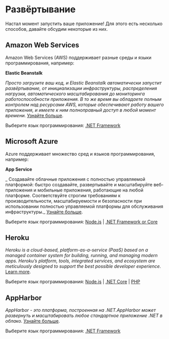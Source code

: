 # Развёртывание

Настал момент запустить ваше приложение! Для этого есть несколько способов, давайте обсудим некоторые из них.

## Amazon Web Services 

Amazon Web Services (AWS) поддерживает разные среды и языки программирования, например: 

**Elastic Beanstalk**

_Просто загрузите ваш код, и Elastic Beanstalk автоматически запустит развёртывание, от инициализации инфраструктуры, распределения нагрузки, автоматического масштабирования до мониторинга работоспособности приложения. В то же время вы обладаете полным контролем над ресурсами AWS, которые обеспечивают работу вашего приложения, и имеете к ним полноправный доступ в любой момент времени._ [Узнайте больше](https://aws.amazon.com/elasticbeanstalk/).

Выберите язык программирования: [.NET Framework](deployment/aws/net)

## Microsoft Azure

Azure поддерживает множество сред и языков программирования, например:

**App Service**

_ Создавайте облачные приложения с полностью управляемой платформой: быстро создавайте, развертывайте и масштабируйте веб-приложения и мобильные приложения, работающие на любой платформе. Соответствуйте строгим требованиям к производительности, масштабируемости и безопасности при использовании полностью управляемой платформы для обслуживания инфраструктуры._ [Узнайте больше](https://azure.microsoft.com/en-us/services/app-service/).

Выберите язык программирования:  [Node.js](deployment/azure/node) | [.NET Framework or Core](deployment/azure/net)

## Heroku

_Heroku is a cloud-based, platform-as-a-service (PaaS) based on a managed container system for building, running, and managing modern apps. Heroku’s platform, tools, integrated services, and ecosystem are meticulously designed to support the best possible developer experience._ [Learn more](https://devcenter.heroku.com/articles/git).

Выберите язык программирования:  [Node.js](deployment/heroku/nodejs) | [.NET Core](deployment/heroku/netcore) | [PHP](deployment/heroku/php)

## AppHarbor

_AppHarbor - это платформа, построенная на .NET.AppHarbor может развернуть и масштабировать любое стандартное приложение .NET в облако._ [Узнайте больше](https://appharbor.com/).

Выберите язык программирования:  [.NET Framework](https://forge.autodesk.com/blog/deploying-forge-aspnet-samples-appharbor)
